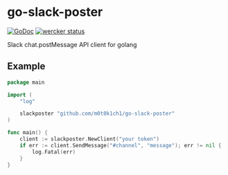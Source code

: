 # go-slack-poster

[![GoDoc](https://godoc.org/github.com/m0t0k1ch1/slackbot?status.svg)](https://godoc.org/github.com/m0t0k1ch1/slackbot) [![wercker status](https://app.wercker.com/status/9b663f5536c8d7b8147b238613b336e3/s/master "wercker status")](https://app.wercker.com/project/bykey/9b663f5536c8d7b8147b238613b336e3)

Slack chat.postMessage API client for golang

## Example

``` go
package main

import (
	"log"

	slackposter "github.com/m0t0k1ch1/go-slack-poster"
)

func main() {
	client := slackposter.NewClient("your token")
	if err := client.SendMessage("#channel", "message"); err != nil {
		log.Fatal(err)
	}
}
```
